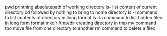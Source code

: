 pwd printning absolutepath of working directory
ls- list content of current directory
cd followed by nothing to bring to home directory
ls -l command to list contents of directory in llong format
ls -la command to list hidden files in long form format
mkdir /tmp/dir creating directory in tmp 
mv command tpo move file from one directory to another
rm command to delete a filex